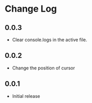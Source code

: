 # Change Log

## 0.0.3

- Clear console.logs in the active file.

## 0.0.2

- Change the position of cursor

## 0.0.1

- Initial release